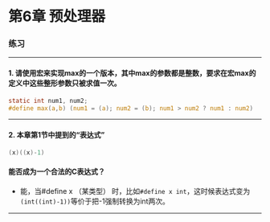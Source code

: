 # 第6章 预处理器

### 练习

---
#### 1. 请使用宏来实现max的一个版本，其中max的参数都是整数，要求在宏max的定义中这些整形参数只被求值一次。
``` c
static int num1, num2;
#define max(a,b) (num1 = (a); num2 = (b); num1 > num2 ? num1 : num2)
```

---
#### 2. 本章第1节中提到的“表达式”
``` c
(x)((x)-1)
```
#### 能否成为一个合法的C表达式？
* 能，当#define x （某类型） 时，比如`#define x int`，这时候表达式变为`(int((int)-1))`等价于把-1强制转换为int两次。

---